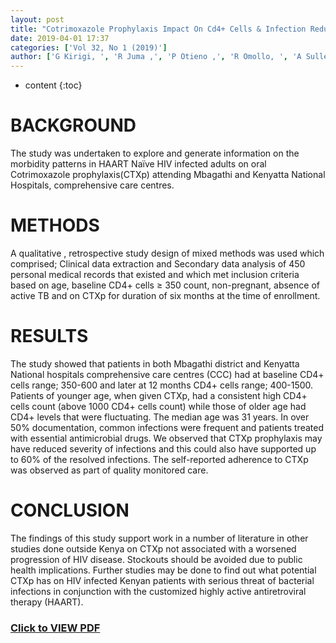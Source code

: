 ```yaml
---
layout: post
title: "Cotrimoxazole Prophylaxis Impact On Cd4+ Cells & Infection Reduction In HAART Naïve HIV Infected Adults In our Urban Population, Kenya"
date: 2019-04-01 17:37
categories: ['Vol 32, No 1 (2019)']
author: ['G Kirigi, ', 'R Juma ,', 'P Otieno ,', 'R Omollo, ', 'A Sulleh, ', 'B.C. Mutai, ','S Muiruri ,']
---
```

* content
{:toc}

# BACKGROUND
The study was undertaken to explore and generate information on the morbidity
patterns in HAART Naïve HIV infected adults on oral Cotrimoxazole prophylaxis(CTXp)
attending Mbagathi and Kenyatta National Hospitals, comprehensive care centres.
# METHODS
A qualitative , retrospective study design of mixed methods was used which comprised;
Clinical data extraction and Secondary data analysis of 450 personal medical records that existed
and which met inclusion criteria based on age, baseline CD4+ cells ≥ 350 count, non-pregnant,
absence of active TB and on CTXp for duration of six months at the time of enrollment.
# RESULTS
The study showed that patients in both Mbagathi district and Kenyatta National hospitals
comprehensive care centres (CCC) had at baseline CD4+ cells range; 350-600 and later at 12
months CD4+ cells range; 400-1500. Patients of younger age, when given CTXp, had a consistent
high CD4+ cells count (above 1000 CD4+ cells count) while those of older age had CD4+ levels that
were fluctuating. The median age was 31 years. In over 50% documentation, common infections
were frequent and patients treated with essential antimicrobial drugs. We observed that CTXp
prophylaxis may have reduced severity of infections and this could also have supported up to 60%
of the resolved infections. The self-reported adherence to CTXp was observed as part of quality
monitored care.
# CONCLUSION
The findings of this study support work in a number of literature in other studies done
outside Kenya on CTXp not associated with a worsened progression of HIV disease. Stockouts
should be avoided due to public health implications. Further studies may be done to find out what
potential CTXp has on HIV infected Kenyan patients with serious threat of bacterial infections in
conjunction with the customized highly active antiretroviral therapy (HAART).


### [Click to VIEW PDF]({{site.url}}/assets/Cotrimoxazole.pdf)